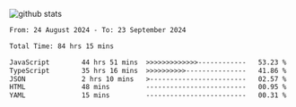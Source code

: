 
![github stats](https://github-readme-stats.vercel.app/api?username=realmahd1&show_icons=true&theme=codeSTACKr&hide_rank=true&count_private=true)

<!--START_SECTION:waka-->

```txt
From: 24 August 2024 - To: 23 September 2024

Total Time: 84 hrs 15 mins

JavaScript        44 hrs 51 mins  >>>>>>>>>>>>>------------   53.23 %
TypeScript        35 hrs 16 mins  >>>>>>>>>>---------------   41.86 %
JSON              2 hrs 10 mins   >------------------------   02.57 %
HTML              48 mins         -------------------------   00.95 %
YAML              15 mins         -------------------------   00.31 %
```

<!--END_SECTION:waka-->

